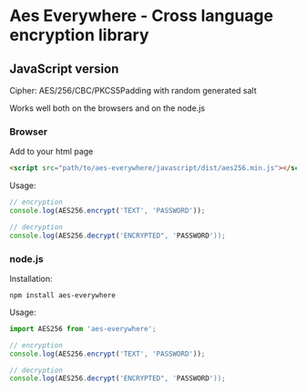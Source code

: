 # Aes Everywhere - Cross language encryption library

## JavaScript version

Cipher: AES/256/CBC/PKCS5Padding with random generated salt

Works well both on the browsers and on the node.js

### Browser

Add to your html page
```html
<script src="path/to/aes-everywhere/javascript/dist/aes256.min.js"></script>
```

Usage:
```js
// encryption
console.log(AES256.encrypt('TEXT', 'PASSWORD'));

// decryption
console.log(AES256.decrypt('ENCRYPTED", 'PASSWORD'));
```


### node.js

Installation:
```
npm install aes-everywhere
```

Usage:
```js
import AES256 from 'aes-everywhere';

// encryption
console.log(AES256.encrypt('TEXT', 'PASSWORD'));

// decryption
console.log(AES256.decrypt('ENCRYPTED", 'PASSWORD'));

```
